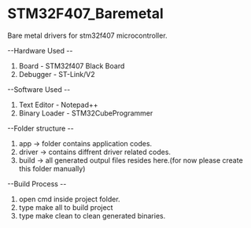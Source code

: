 # STM32F407_Baremetal
Bare metal drivers for stm32f407 microcontroller.

--Hardware Used --
1. Board - STM32f407 Black Board
2. Debugger - ST-Link/V2

--Software Used --
1. Text Editor - Notepad++
2. Binary Loader - STM32CubeProgrammer

--Folder structure --
1. app -> folder contains application codes.
2. driver -> contains diffrent driver related codes.
3. build -> all generated outpul files resides here.(for now please create this folder manually)

--Build Process --
1. open cmd inside project folder.
2. type make all to build project
3. type make clean to clean generated binaries.
